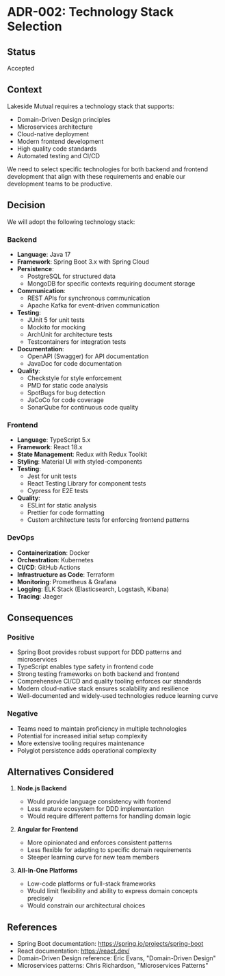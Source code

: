 # ADR-002: Technology Stack Selection

## Status
Accepted

## Context
Lakeside Mutual requires a technology stack that supports:
- Domain-Driven Design principles
- Microservices architecture
- Cloud-native deployment
- Modern frontend development
- High quality code standards
- Automated testing and CI/CD

We need to select specific technologies for both backend and frontend development that align with these requirements and enable our development teams to be productive.

## Decision
We will adopt the following technology stack:

### Backend
- **Language**: Java 17
- **Framework**: Spring Boot 3.x with Spring Cloud
- **Persistence**: 
  - PostgreSQL for structured data
  - MongoDB for specific contexts requiring document storage
- **Communication**: 
  - REST APIs for synchronous communication
  - Apache Kafka for event-driven communication
- **Testing**: 
  - JUnit 5 for unit tests
  - Mockito for mocking
  - ArchUnit for architecture tests
  - Testcontainers for integration tests
- **Documentation**: 
  - OpenAPI (Swagger) for API documentation
  - JavaDoc for code documentation
- **Quality**: 
  - Checkstyle for style enforcement
  - PMD for static code analysis
  - SpotBugs for bug detection
  - JaCoCo for code coverage
  - SonarQube for continuous code quality

### Frontend
- **Language**: TypeScript 5.x
- **Framework**: React 18.x
- **State Management**: Redux with Redux Toolkit
- **Styling**: Material UI with styled-components
- **Testing**: 
  - Jest for unit tests
  - React Testing Library for component tests
  - Cypress for E2E tests
- **Quality**:
  - ESLint for static analysis
  - Prettier for code formatting
  - Custom architecture tests for enforcing frontend patterns

### DevOps
- **Containerization**: Docker
- **Orchestration**: Kubernetes
- **CI/CD**: GitHub Actions
- **Infrastructure as Code**: Terraform
- **Monitoring**: Prometheus & Grafana
- **Logging**: ELK Stack (Elasticsearch, Logstash, Kibana)
- **Tracing**: Jaeger

## Consequences

### Positive
- Spring Boot provides robust support for DDD patterns and microservices
- TypeScript enables type safety in frontend code
- Strong testing frameworks on both backend and frontend
- Comprehensive CI/CD and quality tooling enforces our standards
- Modern cloud-native stack ensures scalability and resilience
- Well-documented and widely-used technologies reduce learning curve

### Negative
- Teams need to maintain proficiency in multiple technologies
- Potential for increased initial setup complexity
- More extensive tooling requires maintenance
- Polyglot persistence adds operational complexity

## Alternatives Considered

1. **Node.js Backend**
   - Would provide language consistency with frontend
   - Less mature ecosystem for DDD implementation
   - Would require different patterns for handling domain logic

2. **Angular for Frontend**
   - More opinionated and enforces consistent patterns
   - Less flexible for adapting to specific domain requirements
   - Steeper learning curve for new team members

3. **All-In-One Platforms**
   - Low-code platforms or full-stack frameworks
   - Would limit flexibility and ability to express domain concepts precisely
   - Would constrain our architectural choices

## References
- Spring Boot documentation: https://spring.io/projects/spring-boot
- React documentation: https://react.dev/
- Domain-Driven Design reference: Eric Evans, "Domain-Driven Design"
- Microservices patterns: Chris Richardson, "Microservices Patterns"
